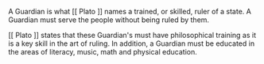 A Guardian is what [[ Plato ]] names a trained, or skilled, ruler of a state. A Guardian must serve the people without being ruled by them. 

[[ Plato ]] states that these Guardian's must have philosophical training as it is a key skill in the art of ruling. In addition, a Guardian must be educated in the areas of literacy, music, math and physical education.